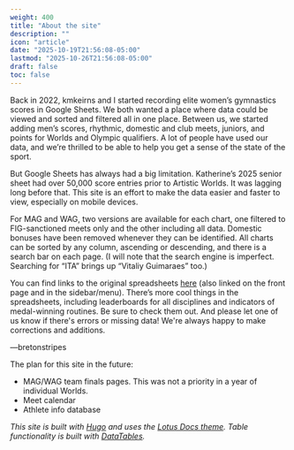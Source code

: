 ```yaml
---
weight: 400
title: "About the site"
description: ""
icon: "article"
date: "2025-10-19T21:56:08-05:00"
lastmod: "2025-10-26T21:56:08-05:00"
draft: false
toc: false
---
```


Back in 2022, kmkeirns and I started recording elite women’s gymnastics scores in Google Sheets. We both wanted a place where data could be viewed and sorted and filtered all in one place. Between us, we started adding men’s scores, rhythmic, domestic and club meets, juniors, and points for Worlds and Olympic qualifiers. A lot of people have used our data, and we’re thrilled to be able to help you get a sense of the state of the sport.

But Google Sheets has always had a big limitation. Katherine’s 2025 senior sheet had over 50,000 score entries prior to Artistic Worlds. It was lagging long before that. This site is an effort to make the data easier and faster to view, especially on mobile devices.

For MAG and WAG, two versions are available for each chart, one filtered to FIG-sanctioned meets only and the other including all data. Domestic bonuses have been removed whenever they can be identified. All charts can be sorted by any column, ascending or descending, and there is a search bar on each page. (I will note that the search engine is imperfect. Searching for “ITA” brings up “Vitaliy Guimaraes” too.)

You can find links to the original spreadsheets [here](https://gym-scores.github.io/docs/sheetlinks/) (also linked on the front page and in the sidebar/menu). There’s more cool things in the spreadsheets, including leaderboards for all disciplines and indicators of medal-winning routines. Be sure to check them out. And please let one of us know if there's errors or missing data! We're always happy to make corrections and additions.

—bretonstripes

The plan for this site in the future:

- MAG/WAG team finals pages. This was not a priority in a year of individual Worlds.
- Meet calendar
- Athlete info database

*This site is built with [Hugo](https://gohugo.io) and uses the [Lotus Docs theme](https://lotusdocs.dev). Table functionality is built with [DataTables](https://datatables.net).*